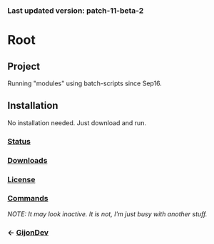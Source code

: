 ### Last updated version: patch-11-beta-2


# **Root**


## Project
Running "modules" using batch-scripts since Sep16. 


## Installation
No installation needed. Just download and run.


### [Status](https://github.com/GijonDev/Root/projects/2)

### [Downloads](http://www.github.com/GijonDev/Root/releases)

### [License](https://github.com/GijonDev/Root/blob/master/LICENSE)

### [Commands](https://www.github.com/GijonDev/Root/projects/3)



*NOTE: It may look inactive. It is not, I'm just busy with another stuff.*


### <- [GijonDev](http://gijondev.github.io)
